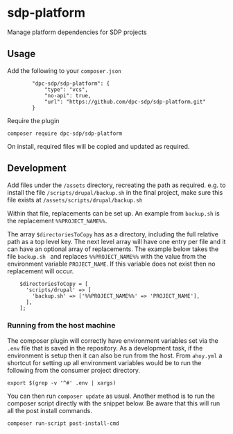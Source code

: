 # sdp-platform

Manage platform dependencies for SDP projects

## Usage

Add the following to your `composer.json`
```
        "dpc-sdp/sdp-platform": {
            "type": "vcs",
            "no-api": true,
            "url": "https://github.com/dpc-sdp/sdp-platform.git"
        }
```

Require the plugin 
```
composer require dpc-sdp/sdp-platform
```

On install, required files will be copied and updated as required.

## Development

Add files under the `/assets` directory, recreating the path as required. e.g.
to install the file `/scripts/drupal/backup.sh` in the final project, make sure
this file exists at `/assets/scripts/drupal/backup.sh`

Within that file, replacements can be set up. An example from `backup.sh` is the 
replacement `%%PROJECT_NAME%%`.

The array `$directoriesToCopy` has as a directory, including the full relative
path as a top level key. The next level array will have one entry per file and
it can have an optional array of replacements. The example below takes the file
`backup.sh ` and replaces `%%PROJECT_NAME%%` with the value from the environment
variable `PROJECT_NAME`. If this variable does not exist then no replacement will
occur.

```
    $directoriesToCopy = [
      'scripts/drupal' => [
        'backup.sh' => ['%%PROJECT_NAME%%' => 'PROJECT_NAME'],
      ],
    ];
```

### Running from the host machine

The composer plugin will correctly have environment variables set via the `.env`
file that is saved in the repository. As a development task, if the environment is
setup then it can also be run from the host. From `ahoy.yml` a shortcut for
setting up all environment variables would be to run the following from the 
consumer project directory.

```
export $(grep -v '^#' .env | xargs)
```

You can then run `composer update` as usual. Another method is to run the composer
script directly with the snippet below. Be aware that this will run all the post 
install commands.

```
composer run-script post-install-cmd
```
